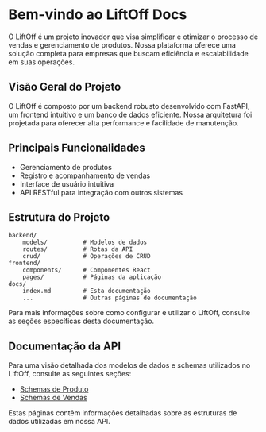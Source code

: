 # Bem-vindo ao LiftOff Docs

O LiftOff é um projeto inovador que visa simplificar e otimizar o processo de vendas e gerenciamento de produtos. Nossa plataforma oferece uma solução completa para empresas que buscam eficiência e escalabilidade em suas operações.

## Visão Geral do Projeto

O LiftOff é composto por um backend robusto desenvolvido com FastAPI, um frontend intuitivo e um banco de dados eficiente. Nossa arquitetura foi projetada para oferecer alta performance e facilidade de manutenção.

## Principais Funcionalidades

- Gerenciamento de produtos
- Registro e acompanhamento de vendas
- Interface de usuário intuitiva
- API RESTful para integração com outros sistemas

## Estrutura do Projeto

    backend/
        models/          # Modelos de dados
        routes/          # Rotas da API
        crud/            # Operações de CRUD
    frontend/
        components/      # Componentes React
        pages/           # Páginas da aplicação
    docs/
        index.md         # Esta documentação
        ...              # Outras páginas de documentação

Para mais informações sobre como configurar e utilizar o LiftOff, consulte as seções específicas desta documentação.

## Documentação da API

Para uma visão detalhada dos modelos de dados e schemas utilizados no LiftOff, consulte as seguintes seções:

- [Schemas de Produto](api/product_schema.md)
- [Schemas de Vendas](api/sales_schema.md)

Estas páginas contêm informações detalhadas sobre as estruturas de dados utilizadas em nossa API.
